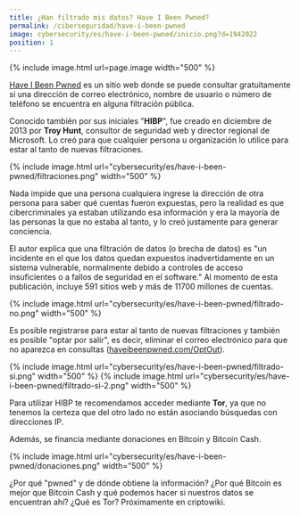```yaml
---
title: ¿Han filtrado mis datos? Have I Been Pwned?
permalink: /ciberseguridad/have-i-been-pwned
image: cybersecurity/es/have-i-been-pwned/inicio.png?d=1942022
position: 1
---
```


{% include image.html url=page.image width="500" %}

[Have I Been Pwned](https://haveibeenpwned.com/) es un sitio web donde se puede consultar gratuitamente si una dirección de correo electrónico, nombre de usuario o número de teléfono se encuentra en alguna filtración pública.

Conocido también por sus iniciales "**HIBP**", fue creado en diciembre de 2013 por **Troy Hunt**, consultor de seguridad web y director regional de Microsoft. Lo creó para que cualquier persona u organización lo utilice para estar al tanto de nuevas filtraciones.

{% include image.html url="cybersecurity/es/have-i-been-pwned/filtraciones.png" width="500" %}

Nada impide que una persona cualquiera ingrese la dirección de otra persona para saber qué cuentas fueron expuestas, pero la realidad es que cibercriminales ya estaban utilizando esa información y era la mayoría de las personas la que no estaba al tanto, y lo creó justamente para generar conciencia.

El autor explica que una filtración de datos (o brecha de datos) es "un incidente en el que los datos quedan expuestos inadvertidamente en un sistema vulnerable, normalmente debido a controles de acceso insuficientes o a fallos de seguridad en el software." Al momento de esta publicación, incluye 591 sitios web y más de 11700 millones de cuentas.

{% include image.html url="cybersecurity/es/have-i-been-pwned/filtrado-no.png" width="500" %}

Es posible registrarse para estar al tanto de nuevas filtraciones y también es posible "optar por salir", es decir, eliminar el correo electrónico para que no aparezca en consultas ([haveibeenpwned.com/OptOut](https://haveibeenpwned.com/OptOut)).

{% include image.html url="cybersecurity/es/have-i-been-pwned/filtrado-si.png" width="500" %}
{% include image.html url="cybersecurity/es/have-i-been-pwned/filtrado-si-2.png" width="500" %}

Para utilizar HIBP te recomendamos acceder mediante **Tor**, ya que no tenemos la certeza que del otro lado no están asociando búsquedas con direcciones IP.

Además, se financia mediante donaciones en Bitcoin y Bitcoin Cash.

{% include image.html url="cybersecurity/es/have-i-been-pwned/donaciones.png" width="500" %}

¿Por qué "pwned" y de dónde obtiene la información? ¿Por qué Bitcoin es mejor que Bitcoin Cash y qué podemos hacer si nuestros datos se encuentran ahí? ¿Qué es Tor? Próximamente en criptowiki.